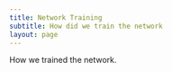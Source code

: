 ```yaml
---
title: Network Training
subtitle: How did we train the network
layout: page
---
```


How we trained the network.
